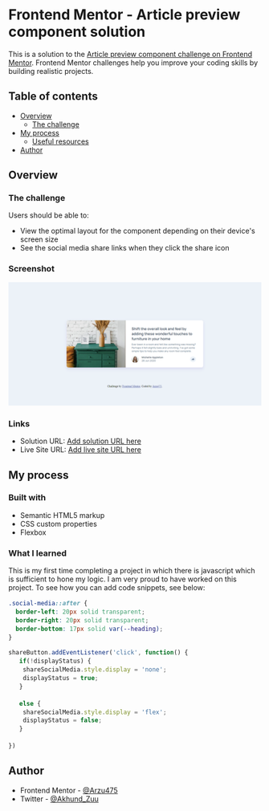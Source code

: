 # Frontend Mentor - Article preview component solution

This is a solution to the [Article preview component challenge on Frontend Mentor](https://www.frontendmentor.io/challenges/article-preview-component-dYBN_pYFT). Frontend Mentor challenges help you improve your coding skills by building realistic projects. 

## Table of contents

- [Overview](#overview)
  - [The challenge](#article-preview-components)
- [My process](#my-process)
  - [Useful resources](#w3schools)
- [Author](#Arzu475)

## Overview

### The challenge

Users should be able to:

- View the optimal layout for the component depending on their device's screen size
- See the social media share links when they click the share icon

### Screenshot

![](./Screenshot/Frontend-Mentor-Article-preview-component.png)

### Links

- Solution URL: [Add solution URL here](https://your-solution-url.com)
- Live Site URL: [Add live site URL here](https://your-live-site-url.com)

## My process

### Built with

- Semantic HTML5 markup
- CSS custom properties
- Flexbox

### What I learned

This is my first time completing a project in which there is javascript which is sufficient to hone my logic. I am very proud to have worked on this project.
To see how you can add code snippets, see below:

```css
.social-media::after {
  border-left: 20px solid transparent;
  border-right: 20px solid transparent;
  border-bottom: 17px solid var(--heading);
}
```

```js
shareButton.addEventListener('click', function() {
   if(!displayStatus) {
    shareSocialMedia.style.display = 'none';
    displayStatus = true;
   }

   else {
    shareSocialMedia.style.display = 'flex';
    displayStatus = false;
   }
   
})
```

## Author

- Frontend Mentor - [@Arzu475](https://www.frontendmentor.io/profile/Arzu475)
- Twitter - [@Akhund_Zuu](https://www.twitter.com/Akhund_Zuu)

